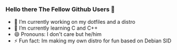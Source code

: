 ### Hello there The Fellow Github Users 👋 ###

- 🔭 I’m currently working on my dotfiles and a distro
- 🌱 I’m currently learning C and C++
- 😄 Pronouns: I don't care but he/him
- ⚡ Fun fact: Im making my own distro for fun based on Debian SID 

